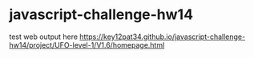# javascript-challenge-hw14



test web output here https://key12pat34.github.io/javascript-challenge-hw14/project/UFO-level-1/V1.6/homepage.html
